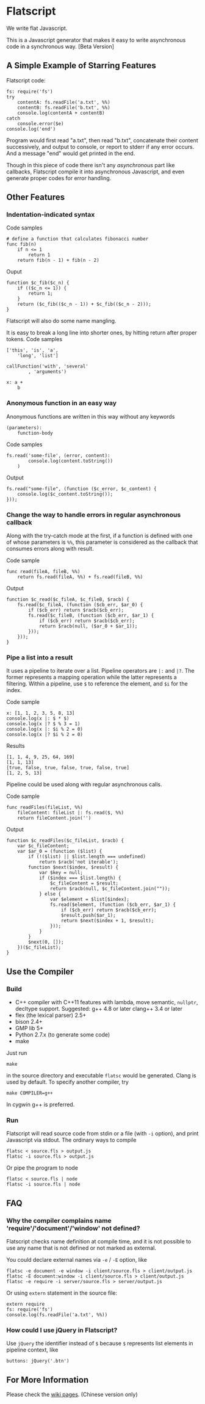 Flatscript
==========

We write flat Javascript.

This is a Javascript generator that makes it easy to write asynchronous code in a synchronous way. [Beta Version]

A Simple Example of Starring Features
-----------------

Flatscript code:

    fs: require('fs')
    try
        contentA: fs.readFile('a.txt', %%)
        contentB: fs.readFile('b.txt', %%)
        console.log(contentA + contentB)
    catch
        console.error($e)
    console.log('end')

Program would first read "a.txt", then read "b.txt", concatenate their content successively, and output to console, or report to stderr if any error occurs. And a message "end" would get printed in the end.

Though in this piece of code there isn't any *asynchronous* part like callbacks, Flatscript compile it into asynchronous Javascript, and even generate proper codes for error handling.

Other Features
-----------------

### Indentation-indicated syntax

Code samples

    # define a function that calculates fibonacci number
    func fib(n)
        if n <= 1
            return 1
        return fib(n - 1) + fib(n - 2)

Ouput

    function $c_fib($c_n) {
        if (($c_n <= 1)) {
            return 1;
        }
        return ($c_fib(($c_n - 1)) + $c_fib(($c_n - 2)));
    }

Flatscript will also do some name mangling.

It is easy to break a long line into shorter ones, by hitting return after proper tokens. Code samples

    ['this', 'is', 'a',
        'long', 'list']

    callFunction('with', 'several'
            , 'arguments')

    x: a +
        b

### Anonymous function in an easy way

Anonymous functions are written in this way without any keywords

    (parameters):
        function-body

Code samples

    fs.read('some-file', (error, content):
            console.log(content.toString())
        )

Output

    fs.read("some-file", (function ($c_error, $c_content) {
        console.log($c_content.toString());
    }));

### Change the way to handle errors in regular asynchronous callback

Along with the try-catch mode at the first, if a function is defined with one of whose parameters is `%%`, this parameter is considered as the callback that consumes errors along with result.

Code sample

    func read(fileA, fileB, %%)
        return fs.read(fileA, %%) + fs.read(fileB, %%)

Output

    function $c_read($c_fileA, $c_fileB, $racb) {
        fs.read($c_fileA, (function ($cb_err, $ar_0) {
            if ($cb_err) return $racb($cb_err);
            fs.read($c_fileB, (function ($cb_err, $ar_1) {
                if ($cb_err) return $racb($cb_err);
                return $racb(null, ($ar_0 + $ar_1));
            }));
        }));
    }

### Pipe a list into a result

It uses a pipeline to iterate over a list. Pipeline operators are `|:` and `|?`. The former represents a mapping operation while the latter represents a filtering. Within a pipeline, use `$` to reference the element, and `$i` for the index.

Code sample

    x: [1, 1, 2, 3, 5, 8, 13]
    console.log(x |: $ * $)
    console.log(x |? $ % 3 = 1)
    console.log(x |: $i % 2 = 0)
    console.log(x |? $i % 2 = 0)

Results

    [1, 1, 4, 9, 25, 64, 169]
    [1, 1, 13]
    [true, false, true, false, true, false, true]
    [1, 2, 5, 13]

Pipeline could be used along with regular asynchronous calls.

Code sample

    func readFiles(fileList, %%)
        fileContent: fileList |: fs.read($, %%)
        return fileContent.join('')

Output

    function $c_readFiles($c_fileList, $racb) {
        var $c_fileContent;
        var $ar_0 = (function ($list) {
            if (!($list) || $list.length === undefined)
                return $racb('not iterable');
            function $next($index, $result) {
                var $key = null;
                if ($index === $list.length) {
                    $c_fileContent = $result;
                    return $racb(null, $c_fileContent.join(""));
                } else {
                    var $element = $list[$index];
                    fs.read($element, (function ($cb_err, $ar_1) {
                        if ($cb_err) return $racb($cb_err);
                        $result.push($ar_1);
                        return $next($index + 1, $result);
                    }));
                }
            }
            $next(0, []);
        })($c_fileList);
    }

Use the Compiler
----------------

### Build

* C++ compiler with C++11 features with lambda, move semantic, `nullptr`, decltype support. Suggested: g++ 4.8 or later clang++ 3.4 or later
* flex (the lexical parser) 2.5+
* bison 2.4+
* GMP lib 5+
* Python 2.7.x (to generate some code)
* make

Just run

    make

in the source directory and executable `flatsc` would be generated. Clang is used by default. To specify another compiler, try

    make COMPILER=g++

In cygwin g++ is preferred.

### Run

Flatscript will read source code from stdin or a file (with `-i` option), and print Javascript via stdout. The ordinary ways to compile

    flatsc < source.fls > output.js
    flatsc -i source.fls > output.js

Or pipe the program to node

    flatsc < source.fls | node
    flatsc -i source.fls | node

FAQ
---

### Why the compiler complains name 'require'/'document'/'window' not defined?

Flatscript checks name definition at compile time, and it is not possible to use any name that is not defined or not marked as external.

You could declare external names via `-e` / `-E` option, like

    flatsc -e document -e window -i client/source.fls > client/output.js
    flatsc -E document:window -i client/source.fls > client/output.js
    flatsc -e require -i server/source.fls > server/output.js

Or using `extern` statement in the source file:

    extern require
    fs: require('fs')
    console.log(fs.readFile('a.txt', %%))

### How could I use jQuery in Flatscript?

Use `jQuery` the identifier instead of `$` because `$` represents list elements in pipeline context, like

    buttons: jQuery('.btn')

For More Information
--------------------

Please check the [wiki pages](https://github.com/neuront/flatscript/wiki/_pages). (Chinese version only)
